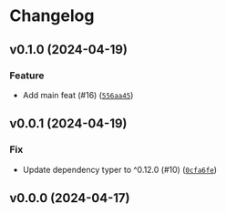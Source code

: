 # Changelog

## v0.1.0 (2024-04-19)

### Feature

- Add main feat (#16) ([`556aa45`](https://github.com/34j/vr180-convert/commit/556aa451237945965134be49da3382b264e38c40))

## v0.0.1 (2024-04-19)

### Fix

- Update dependency typer to ^0.12.0 (#10) ([`0cfa6fe`](https://github.com/34j/vr180-convert/commit/0cfa6fe9ce1c96bb31568cf033133b3c0ec7b0a5))

## v0.0.0 (2024-04-17)
